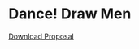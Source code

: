 # Dance! Draw Men

[Download Proposal](https://github.com/jinyaolin/devart-template/blob/master/project_posts/introduction.pdf?raw=true "Proposal Files")



